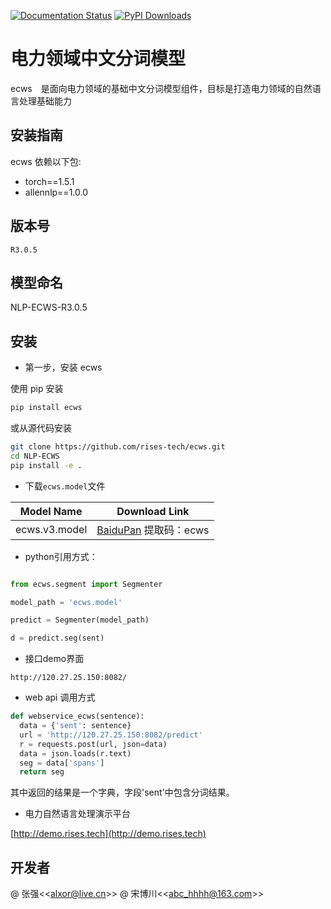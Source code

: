 [![Documentation Status](https://readthedocs.org/projects/nlp-ecws-r30/badge/?version=latest)](https://nlp-ecws-r30.readthedocs.io/zh_CN/latest/?badge=latest)
[![PyPI Downloads](https://img.shields.io/pypi/dm/ecws.svg)](https://pypi.python.org/pypi/ecws)
#   电力领域中文分词模型
ecws　是面向电力领域的基础中文分词模型组件，目标是打造电力领域的自然语言处理基础能力

## 安装指南
ecws 依赖以下包:

+ torch==1.5.1
+ allennlp==1.0.0


## 版本号
```
R3.0.5
```

## 模型命名
  NLP-ECWS-R3.0.5

## 安装

* 第一步，安装 ecws

使用 pip 安装
```bash
pip install ecws
```
或从源代码安装

```bash
git clone https://github.com/rises-tech/ecws.git
cd NLP-ECWS
pip install -e .
```
 
* 下载`ecws.model`文件

| Model Name  | Download Link |
| ------------------  |  ---------------  |
| ecws.v3.model | [BaiduPan](https://pan.baidu.com/s/1a6DoMVRdJLdC9gZOJL88aA) 提取码：ecws |



* python引用方式：

```python

from ecws.segment import Segmenter

model_path = 'ecws.model'

predict = Segmenter(model_path)

d = predict.seg(sent)
```
* 接口demo界面
```
http://120.27.25.150:8082/
```

* web api 调用方式

```python
def webservice_ecws(sentence):
  data = {'sent': sentence}
  url = 'http://120.27.25.150:8082/predict'
  r = requests.post(url, json=data)
  data = json.loads(r.text)
  seg = data['spans']
  return seg
```
其中返回的结果是一个字典，字段'sent'中包含分词结果。

* 电力自然语言处理演示平台

[http://demo.rises.tech](http://demo.rises.tech)

## 开发者
@ 张强<<[alxor@live.cn](alxor@live.cn)>>
@ 宋博川<<[abc_hhhh@163.com](abc_hhhh@163.com)>>

